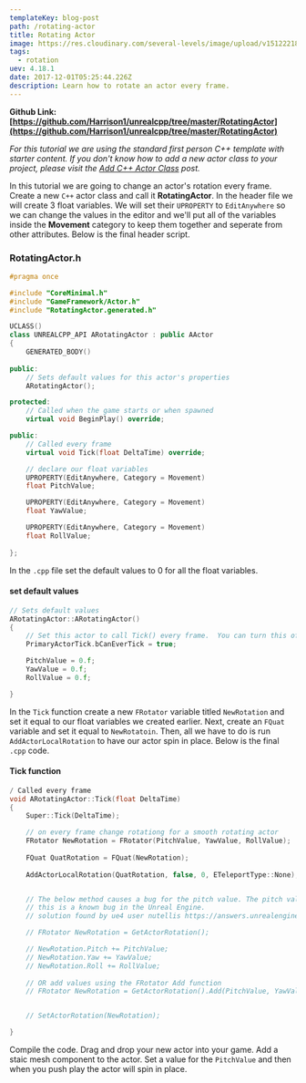 ```yaml
---
templateKey: blog-post
path: /rotating-actor
title: Rotating Actor
image: https://res.cloudinary.com/several-levels/image/upload/v1512221876/rotating-actor_kuncdl.jpg
tags:
  - rotation
uev: 4.18.1
date: 2017-12-01T05:25:44.226Z
description: Learn how to rotate an actor every frame.
---
```

**Github Link: [https://github.com/Harrison1/unrealcpp/tree/master/RotatingActor](https://github.com/Harrison1/unrealcpp/tree/master/RotatingActor)**

*For this tutorial we are using the standard first person C++ template with starter content. If you don't know how to add a new actor class to your project, please visit the [Add C++ Actor Class](/add-actor-class) post.*

In this tutorial we are going to change an actor's rotation every frame. Create a new `C++` actor class and call it **RotatingActor**. In the header file we will create 3 float variables. We will set their `UPROPERTY` to `EditAnywhere` so we can change the values in the editor and we'll put all of the variables inside the **Movement** category to keep them together and seperate from other attributes. Below is the final header script.

### RotatingActor.h
```cpp
#pragma once

#include "CoreMinimal.h"
#include "GameFramework/Actor.h"
#include "RotatingActor.generated.h"

UCLASS()
class UNREALCPP_API ARotatingActor : public AActor
{
	GENERATED_BODY()
	
public:	
	// Sets default values for this actor's properties
	ARotatingActor();

protected:
	// Called when the game starts or when spawned
	virtual void BeginPlay() override;

public:	
	// Called every frame
	virtual void Tick(float DeltaTime) override;

	// declare our float variables 	
	UPROPERTY(EditAnywhere, Category = Movement)
	float PitchValue;

	UPROPERTY(EditAnywhere, Category = Movement)
	float YawValue;

	UPROPERTY(EditAnywhere, Category = Movement)
	float RollValue;
	
};
```

In the `.cpp` file set the default values to 0 for all the float variables.

#### set default values
```cpp
// Sets default values
ARotatingActor::ARotatingActor()
{
 	// Set this actor to call Tick() every frame.  You can turn this off to improve performance if you don't need it.
	PrimaryActorTick.bCanEverTick = true;

	PitchValue = 0.f;
	YawValue = 0.f;
	RollValue = 0.f;

}
```

In the `Tick` function create a new `FRotator` variable titled `NewRotation` and set it equal to our float variables we created earlier. Next, create an `FQuat` variable and set it equal to `NewRotatoin`. Then, all we have to do is run `AddActorLocalRotation` to have our actor spin in place. Below is the final `.cpp` code.

#### Tick function
```cpp
/ Called every frame
void ARotatingActor::Tick(float DeltaTime)
{
	Super::Tick(DeltaTime);

	// on every frame change rotationg for a smooth rotating actor
	FRotator NewRotation = FRotator(PitchValue, YawValue, RollValue);
	
	FQuat QuatRotation = FQuat(NewRotation);
	
	AddActorLocalRotation(QuatRotation, false, 0, ETeleportType::None);


	// The below method causes a bug for the pitch value. The pitch value stops updating at 90 degrees
	// this is a known bug in the Unreal Engine. 
	// solution found by ue4 user nutellis https://answers.unrealengine.com/questions/591752/pitch-rotation-stucks-at-90-90-c.html

	// FRotator NewRotation = GetActorRotation();

	// NewRotation.Pitch += PitchValue;
	// NewRotation.Yaw += YawValue;
	// NewRotation.Roll += RollValue;
	
	// OR add values using the FRotator Add function
	// FRotator NewRotation = GetActorRotation().Add(PitchValue, YawValue, RollValue);


	// SetActorRotation(NewRotation);

}
```

Compile the code. Drag and drop your new actor into your game. Add a staic mesh component to the actor. Set a value for the `PitchValue` and then when you push play the actor will spin in place. 